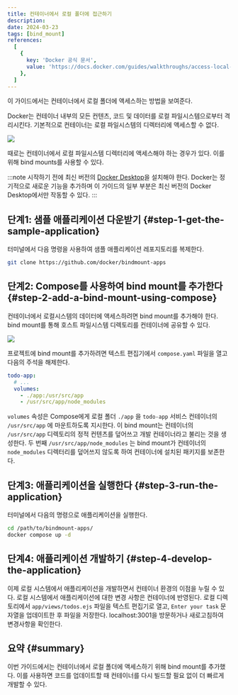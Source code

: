 ```yaml
---
title: 컨테이너에서 로컬 폴더에 접근하기
description:
date: 2024-03-23
tags: [bind_mount]
references:
  [
    {
      key: 'Docker 공식 문서',
      value: 'https://docs.docker.com/guides/walkthroughs/access-local-folder/',
    },
  ]
---
```


이 가이드에서는 컨테이너에서 로컬 폴더에 액세스하는 방법을 보여준다.

Docker는 컨테이너 내부의 모든 컨텐츠, 코드 및 데이터를 로컬 파일시스템으로부터 격리시킨다. 기본적으로 컨테이너는 로컬 파일시스템의 디렉터리에 액세스할 수 없다.

![](https://s3.ap-northeast-2.amazonaws.com/vigorously.xyz/assets/images/docker-doc-guides-quick-hands-on-access-a-local-folder-from-a-container/1.png)

때로는 컨테이너에서 로컬 파일시스템 디렉터리에 액세스해야 하는 경우가 있다. 이를 위해 bind mounts를 사용할 수 있다.

:::note
시작하기 전에 최신 버전의 [Docker Desktop](https://docs.docker.com/get-docker/)을 설치해야 한다. Docker는 정기적으로 새로운 기능을 추가하며 이 가이드의 일부 부분은 최신 버전의 Docker Desktop에서만 작동할 수 있다.
:::

## 단계1: 샘플 애플리케이션 다운받기 {#step-1-get-the-sample-application}

터미널에서 다음 명령을 사용하여 샘플 애플리케이션 레포지토리를 복제한다.

```bash
git clone https://github.com/docker/bindmount-apps
```

## 단계2: Compose를 사용하여 bind mount를 추가한다 {#step-2-add-a-bind-mount-using-compose}

컨테이너에서 로컬시스템의 데이터에 액세스하려면 bind mount를 추가해야 한다. bind mount를 통해 호스트 파일시스템 디렉토리를 컨테이너에 공유할 수 있다.

![](https://s3.ap-northeast-2.amazonaws.com/vigorously.xyz/assets/images/docker-doc-guides-quick-hands-on-access-a-local-folder-from-a-container/2.png)

프로젝트에 bind mount를 추가하려면 텍스트 편집기에서 `compose.yaml` 파일을 열고 다음의 주석을 해제한다.

```yaml
todo-app:
  # ...
  volumes:
    - ./app:/usr/src/app
    - /usr/src/app/node_modules
```

`volumes` 속성은 Compose에게 로컬 폴더 `./app` 을 `todo-app` 서비스 컨테이너의 `/usr/src/app` 에 마운트하도록 지시한다. 이 bind mount는 컨테이너의 `/usr/src/app` 디렉토리의 정적 컨텐츠를 덮어쓰고 개발 컨테이너라고 불리는 것을 생성한다. 두 번째 `/usr/src/app/node_modules` 는 bind mount가 컨테이너의 `node_modules` 디렉터리를 덮어쓰지 않도록 하여 컨테이너에 설치된 패키지를 보존한다.

## 단계3: 애플리케이션을 실행한다 {#step-3-run-the-application}

터미널에서 다음의 명령으로 애플리케이션을 실행한다.

```bash
cd /path/to/bindmount-apps/
docker compose up -d
```

## 단계4: 애플리케이션 개발하기 {#step-4-develop-the-application}

이제 로컬 시스템에서 애플리케이션을 개발하면서 컨테이너 환경의 이점을 누릴 수 있다. 로컬 시스템에서 애플리케이션에 대한 변경 사항은 컨테이너에 반영된다. 로컬 디렉토리에서 `app/views/todos.ejs` 파일을 텍스트 편집기로 열고, `Enter your task` 문자열을 업데이트한 후 파일을 저장한다. localhost:3001을 방문하거나 새로고침하여 변경사항을 확인한다.

## 요약 {#summary}

이번 가이드에서는 컨테이너에서 로컬 폴더에 액세스하기 위해 bind mount를 추가했다. 이를 사용하면 코드를 업데이트할 때 컨테이너를 다시 빌드할 필요 없이 더 빠르게 개발할 수 있다.
